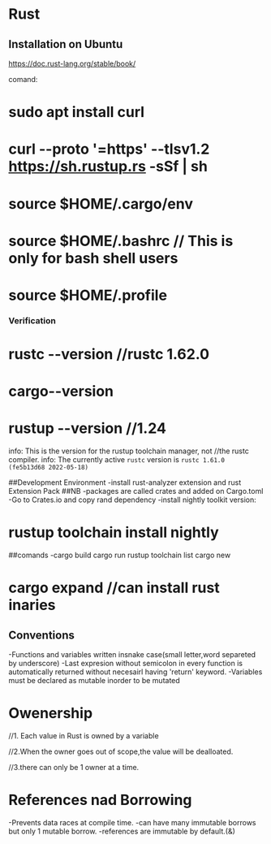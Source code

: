 # Rust

## Installation on Ubuntu
https://doc.rust-lang.org/stable/book/

comand:

# sudo apt  install curl
#  curl --proto '=https' --tlsv1.2 https://sh.rustup.rs -sSf | sh
# source $HOME/.cargo/env
# source $HOME/.bashrc  // This is only for bash shell users 
# source $HOME/.profile

### Verification

# rustc --version //rustc 1.62.0
# cargo--version
# rustup --version //1.24
info: This is the version for the rustup toolchain manager, not //the rustc compiler.
info: The currently active `rustc` version is `rustc 1.61.0 (fe5b13d68 2022-05-18)`

##Development Environment
-install  rust-analyzer extension and rust Extension Pack
##NB
-packages are called crates and added on Cargo.toml
-Go to Crates.io and copy rand dependency
-install nightly toolkit version:
# rustup toolchain install nightly

##comands
-cargo build
cargo run
rustup toolchain list
cargo new <appname>
# cargo expand //can install rust inaries

## Conventions
-Functions and variables written insnake case(small letter,word separeted by underscore)
-Last expresion  without semicolon in every function is automatically returned without necesairl having 'return' keyword.
-Variables must be declared as mutable inorder to be mutated

# Owenership

//1. Each value in Rust is owned by a variable

//2.When the owner goes out of scope,the value will be dealloated.

//3.there can only be 1 owner at a time.

# References nad Borrowing
-Prevents data races at compile time.
-can have many immutable borrows but only 1 mutable borrow.
-references are immutable by default.(&)